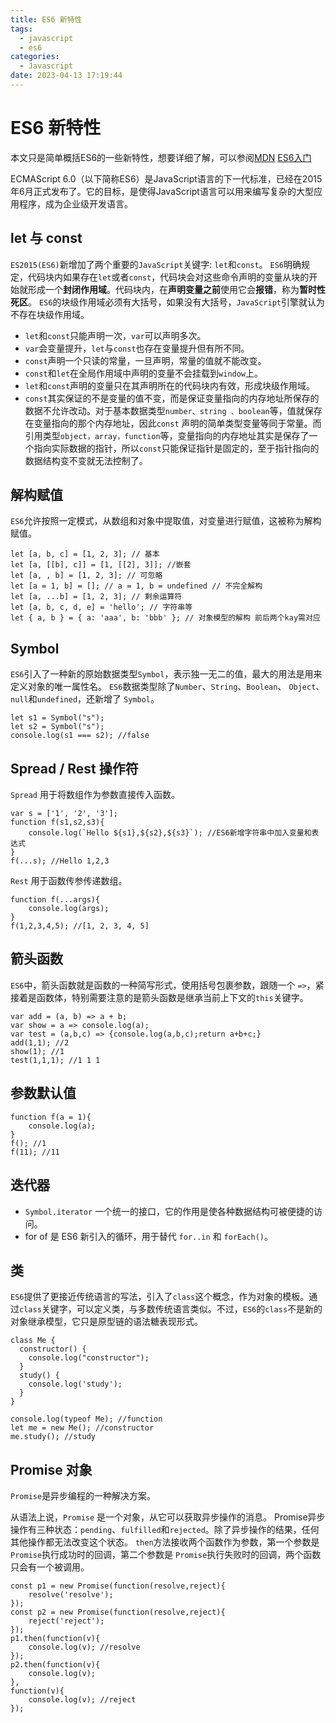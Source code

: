 ```yaml
---
title: ES6 新特性
tags:
  - javascript
  - es6
categories:
  - Javascript
date: 2023-04-13 17:19:44
---
```


# ES6 新特性

本文只是简单概括ES6的一些新特性，想要详细了解，可以参阅[MDN](https://developer.mozilla.org/zh-CN/docs/Web/JavaScript/New_in_JavaScript/ECMAScript_6_support_in_Mozilla) [ES6入门](https://es6.ruanyifeng.com/)

ECMAScript 6.0（以下简称ES6）是JavaScript语言的下一代标准，已经在2015年6月正式发布了。它的目标，是使得JavaScript语言可以用来编写复杂的大型应用程序，成为企业级开发语言。

## let 与 const

`ES2015(ES6)`新增加了两个重要的`JavaScript`关键字: `let`和`const`。 `ES6`明确规定，代码块内如果存在`let`或者`const`，代码块会对这些命令声明的变量从块的开始就形成一个**封闭作用域**。代码块内，在**声明变量之前**使用它会**报错**，称为**暂时性死区**。 `ES6`的块级作用域必须有大括号，如果没有大括号，`JavaScript`引擎就认为不存在块级作用域。

+ `let`和`const`只能声明一次，`var`可以声明多次。
+ `var`会变量提升，`let`与`const`也存在变量提升但有所不同。
+ `const`声明一个只读的常量，一旦声明，常量的值就不能改变。
+ `const`和`let`在全局作用域中声明的变量不会挂载到`window`上。
+ `let`和`const`声明的变量只在其声明所在的代码块内有效，形成块级作用域。
+ `const`其实保证的不是变量的值不变，而是保证变量指向的内存地址所保存的数据不允许改动。对于基本数据类型`number、string 、boolean`等，值就保存在变量指向的那个内存地址，因此`const` 声明的简单类型变量等同于常量。而引用类型`object，array，function`等，变量指向的内存地址其实是保存了一个指向实际数据的指针，所以`const`只能保证指针是固定的，至于指针指向的数据结构变不变就无法控制了。

## 解构赋值

`ES6`允许按照一定模式，从数组和对象中提取值，对变量进行赋值，这被称为解构赋值。

```
let [a, b, c] = [1, 2, 3]; // 基本
let [a, [[b], c]] = [1, [[2], 3]]; //嵌套
let [a, , b] = [1, 2, 3]; // 可忽略
let [a = 1, b] = []; // a = 1, b = undefined // 不完全解构
let [a, ...b] = [1, 2, 3]; // 剩余运算符
let [a, b, c, d, e] = 'hello'; // 字符串等
let { a, b } = { a: 'aaa', b: 'bbb' }; // 对象模型的解构 前后两个kay需对应
```

## Symbol

`ES6`引入了一种新的原始数据类型`Symbol`，表示独一无二的值，最大的用法是用来定义对象的唯一属性名。 `ES6`数据类型除了`Number`、`String`、`Boolean`、 `Object`、`null`和`undefined`，还新增了 `Symbol`。

```
let s1 = Symbol("s");
let s2 = Symbol("s");
console.log(s1 === s2); //false
```

## Spread / Rest 操作符

`Spread` 用于将数组作为参数直接传入函数。

```
var s = ['1', '2', '3'];
function f(s1,s2,s3){
    console.log(`Hello ${s1},${s2},${s3}`); //ES6新增字符串中加入变量和表达式
}
f(...s); //Hello 1,2,3
```

`Rest` 用于函数传参传递数组。

```
function f(...args){
    console.log(args);
}
f(1,2,3,4,5); //[1, 2, 3, 4, 5]
```

## 箭头函数

`ES6`中，箭头函数就是函数的一种简写形式，使用括号包裹参数，跟随一个 `=>`，紧接着是函数体，特别需要注意的是箭头函数是继承当前上下文的`this`关键字。

```
var add = (a, b) => a + b;
var show = a => console.log(a);
var test = (a,b,c) => {console.log(a,b,c);return a+b+c;}
add(1,1); //2
show(1); //1
test(1,1,1); //1 1 1
```

## 参数默认值

```
function f(a = 1){
    console.log(a);
}
f(); //1
f(11); //11
```

## 迭代器

+ `Symbol.iterator` 一个统一的接口，它的作用是使各种数据结构可被便捷的访问。
+ for of 是 ES6 新引入的循环，用于替代 `for..in` 和 `forEach()`。


## 类

`ES6`提供了更接近传统语言的写法，引入了`class`这个概念，作为对象的模板。通过`class`关键字，可以定义类，与多数传统语言类似。不过，`ES6`的`class`不是新的对象继承模型，它只是原型链的语法糖表现形式。

```
class Me {
  constructor() {
    console.log("constructor");
  }
  study() {
    console.log('study');
  }
}

console.log(typeof Me); //function
let me = new Me(); //constructor
me.study(); //study
```

## Promise 对象

`Promise`是异步编程的一种解决方案。

从语法上说，`Promise` 是一个对象，从它可以获取异步操作的消息。
Promise异步操作有三种状态：`pending`、`fulfilled`和`rejected`。除了异步操作的结果，任何其他操作都无法改变这个状态。
`then`方法接收两个函数作为参数，第一个参数是`Promise`执行成功时的回调，第二个参数是 `Promise`执行失败时的回调，两个函数只会有一个被调用。

```
const p1 = new Promise(function(resolve,reject){
    resolve('resolve');
}); 
const p2 = new Promise(function(resolve,reject){
    reject('reject');
});
p1.then(function(v){  
    console.log(v); //resolve
});
p2.then(function(v){ 
    console.log(v);
},
function(v){
    console.log(v); //reject
});

```